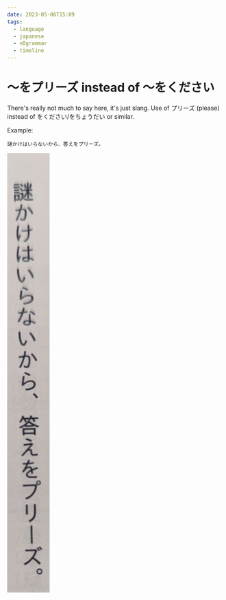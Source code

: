 ```yaml
---
date: 2023-05-06T15:09
tags:
  - language
  - japanese
  - n0grammar
  - timeline
---
```


# 〜をプリーズ instead of 〜をください

There's really not much to say here, it's just slang. Use of プリーズ (please)
instead of をください/をちょうだい or similar.

Example:

`謎かけはいらないから、答えをプリーズ。`

[![プリーズ example](./static/puriizu1.png)](./static/puriizu1.png)
